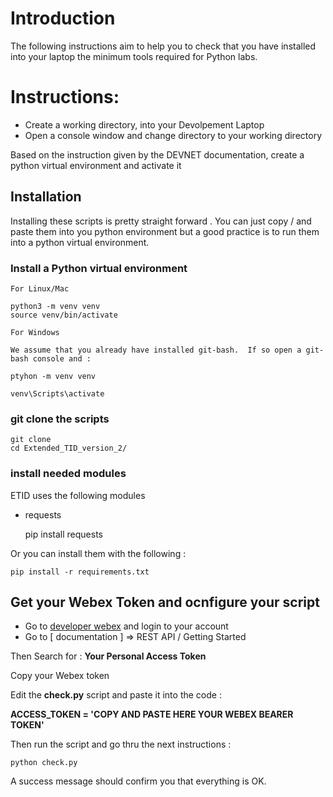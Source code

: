 # Introduction

The following instructions aim to help you to check that you have installed into your laptop the minimum tools required for Python labs.

# Instructions:

- Create a working directory, into your Devolpement Laptop
- Open a console window and change directory to your working directory

Based on the instruction given by the DEVNET documentation, create a python virtual environment and activate it

## Installation

Installing these scripts is pretty straight forward . You can just copy / and paste them into you python environment but a good practice is to run them into a python virtual environment.

### Install a Python virtual environment

	For Linux/Mac 

	python3 -m venv venv
	source venv/bin/activate

	For Windows 
	
	We assume that you already have installed git-bash.  If so open a git-bash console and :

	ptyhon -m venv venv 
	
	venv\Scripts\activate

### git clone the scripts

	git clone 
	cd Extended_TID_version_2/
	
### install needed modules

ETID uses the following modules

- requests

	pip install requests
	
Or you can install them with the following  :
	
	pip install -r requirements.txt

## Get your Webex Token and ocnfigure your script

- Go to [developer webex](https://developer.webex.com) and login to your account
- Go to [ documentation ] => REST API / Getting Started

Then Search for : **Your Personal Access Token**

Copy your Webex token

Edit the **check.py** script and paste it into the code :

**ACCESS_TOKEN = 'COPY AND PASTE HERE YOUR WEBEX BEARER TOKEN'**

Then run the script and go thru the next instructions : 

	python check.py

A success message should confirm you that everything is OK.


